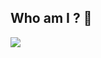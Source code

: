## Who am I ? 👋

<img align="center" src="https://github.com/RoyaBayandori/RoyaBayandori/assets/93641144/eb8cd499-2b0a-4c8a-98cc-55c0e9442aff">
